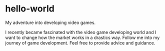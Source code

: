 # hello-world
My adventure into developing video games.

I recently became fascinated with the video game developing world and I want to change how the market works in a drastics way.
Follow me into my journey of game development. Feel free to provide advice and guidance.
